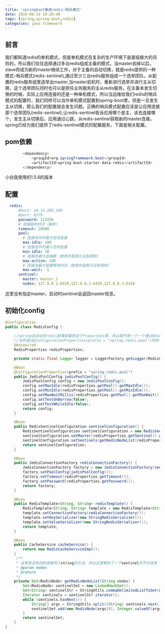```yaml
---
title: 'springboot集成redis-哨兵模式'
date: 2018-08-23 19:20:48
tags: [spring,spring-boot,redis]
categories: java framework
---
```

## 前言
我们都知道redis的单机模式，但是单机模式在复杂的生产环境下是面临极大的风险的，所以我们往往选择通过多台redis组成主备的模式，当master宕掉以后，slave将成为新的master继续工作，对于主备的自动切换，就是redis提供的一种模式-哨兵模式(redis-sentinel),通过至少三台redis服务组成一个选举团队，从配置的redis服务组里选举出master,当master宕机时，重新进行选举并进行主从切换，这个选举团队同时也可以是担任业务服务的主从redis服务。在主备未发生切换的时候，实际上应用连接的还是一种单机模式，所以当运维给我们redis的哨兵模式的配置时，我们同样可以当作单机模式配置到spring-boot里，但是一旦发生主从切换，那么我们的配置就会发生问题。正确的哨兵模式配置应该是让应用连接那个选举团队(redis-sentinel),让redis-sentinel告诉应用哪个是主，该去连接哪个，发生主从切换后，应用通过心跳，从redis-sentinel获取新的master连接。spring已经为我们提供了redis-sentinel模式的配置服务，下面是相关配置。
## pom依赖
```java
        <dependency>
            <groupId>org.springframework.boot</groupId>
            <artifactId>spring-boot-starter-data-redis</artifactId>
        </dependency>
```
小白我使用的1.5.6的版本
## 配置
```yml
  redis:
      #host: 10.14.205.160
      #port: 6379
      password: 123456
      # 连接超时时间（毫秒）
      timeout: 20000
      pool:
        # 连接池中的最大空闲连接
        max-idle: 100
        # 连接池中的最小空闲连接
        min-idle: 10
        # 连接池最大连接数（使用负值表示没有限制）
        max-active: 100
        # 连接池最大阻塞等待时间（使用负值表示没有限制）
        max-wait: -1
      sentinel:
        master: master_1
        nodes: 127.0.0.1:6410,127.0.0.1:6410,127.0.0.1:6410
```
这里没有指定master，启动时sentinel会返回master信息。
## 初始化config
```java
@Configuration
public class RedisConfig {
    
    //spring会自动将redis配置装载到这个Properties里，所以就不用一个一个通过@Value装载了
    //当然通过@ConfigurationProperties(prefix = "spring.redis.pool")同样可以避免一个一个@Value
    @Autowired
    RedisProperties redisProperties;

    private static final Logger logger = LoggerFactory.getLogger(RedisConfig.class);

    @Bean
    @ConfigurationProperties(prefix = "spring.redis.pool")
    public JedisPoolConfig jedisPoolConfig() {
        JedisPoolConfig config = new JedisPoolConfig();
        config.setMaxIdle(redisProperties.getPool().getMaxIdle());
        config.setMinIdle(redisProperties.getPool().getMinIdle());
        config.setMaxWaitMillis(redisProperties.getPool().getMaxWait());
        config.setTestOnBorrow(false);
        config.setTestWhileIdle(false);
        return config;
    }

    @Bean
    public RedisSentinelConfiguration sentinelConfiguration() {
        RedisSentinelConfiguration sentinelConfiguration = new RedisSentinelConfiguration();
        sentinelConfiguration.setMaster(redisProperties.getSentinel().getMaster());
        sentinelConfiguration.setSentinels(getRedisNodeList(redisProperties.getSentinel().getNodes()));
        return sentinelConfiguration;
    }

    @Bean
    public JedisConnectionFactory redisConnectionFactory() {
        JedisConnectionFactory factory = new JedisConnectionFactory(sentinelConfiguration());
        factory.setPoolConfig(jedisPoolConfig());
        factory.setTimeout(redisProperties.getTimeout());
        factory.setPassword(redisProperties.getPassword());
        return factory;
    }

    @Bean
    public RedisTemplate<String, String> redisTemplate() {
        RedisTemplate<String, String> template = new RedisTemplate<String, String>();
        template.setConnectionFactory(redisConnectionFactory());
        template.setKeySerializer(new StringRedisSerializer());
        template.setValueSerializer(new StringRedisSerializer());
        return template;
    }

    @Bean
    public CacheService cacheService() {
        return new RedisCacheServiceImpl();
    }
     /**
     * 这里我没有找到直接传入string的方法，所以这里解析了一下sentinel的节点信息
     * @param nodes
     * @return
     */
    private Set<RedisNode> getRedisNodeList(String nodes) {
        Set<RedisNode> sentinelSet = new LinkedHashSet();
        Set<String> sentinelStr = StringUtils.commaDelimitedListToSet(nodes);
        Iterator sentinels = sentinelStr.iterator();
        while (sentinels.hasNext()) {
            String[] args = StringUtils.split((String) sentinels.next(), ":");
            sentinelSet.add(new RedisNode(args[0], Integer.valueOf(args[1])));
        }
        return sentinelSet;
    }
}
```